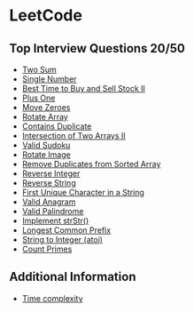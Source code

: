 # LeetCode

## Top Interview Questions 20/50

- [Two Sum](https://github.com/karenkao/LeetCode/blob/main/Two%20Sum.md)
- [Single Number](https://github.com/karenkao/LeetCode/blob/main/Single%20Number.md)
- [Best Time to Buy and Sell Stock II](https://github.com/karenkao/LeetCode/blob/main/Best%20Time%20to%20Buy%20and%20Sell%20Stock%20II.md)
- [Plus One](https://github.com/karenkao/LeetCode/blob/main/Plus%20One.md)
- [Move Zeroes](https://github.com/karenkao/LeetCode/blob/main/Move%20Zeroes.md)
- [Rotate Array](https://github.com/karenkao/LeetCode/blob/main/Rotate%20Array.md)
- [Contains Duplicate](https://github.com/karenkao/LeetCode/blob/main/Contains%20Duplicate.md)
- [Intersection of Two Arrays II](https://github.com/karenkao/LeetCode/blob/main/Intersection%20of%20Two%20Arrays%20II.md)
- [Valid Sudoku](https://github.com/karenkao/LeetCode/blob/main/Valid%20Sudoku.md)
- [Rotate Image](https://github.com/karenkao/LeetCode/blob/main/Rotate%20Image.md)
- [Remove Duplicates from Sorted Array](https://github.com/karenkao/LeetCode/blob/main/Remove%20Duplicates%20from%20Sorted%20Array.md)
- [Reverse Integer](https://github.com/karenkao/LeetCode/blob/main/Reverse%20Integer.md)
- [Reverse String](https://github.com/karenkao/LeetCode/blob/main/Reverse%20String.md)
- [First Unique Character in a String](https://github.com/karenkao/LeetCode/blob/main/First%20Unique%20Character%20in%20a%20String.md)
- [Valid Anagram](https://github.com/karenkao/LeetCode/blob/main/Valid%20Anagram.md)
- [Valid Palindrome](https://github.com/karenkao/LeetCode/blob/main/Valid%20Palindrome.md)
- [Implement strStr()](https://github.com/karenkao/LeetCode/blob/main/Implement%20strStr().md)
- [Longest Common Prefix](https://github.com/karenkao/LeetCode/blob/main/Longest%20Common%20Prefix.md)
- [String to Integer (atoi)](https://github.com/karenkao/LeetCode/blob/main/String%20to%20Integer%20(atoi).md)
- [Count Primes](https://github.com/karenkao/LeetCode/blob/main/Count%20Primes.md)


## Additional Information

- [Time complexity](https://github.com/karenkao/LeetCode/blob/main/Time%20complexity.md)
